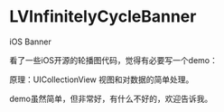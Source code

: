 # LVInfinitelyCycleBanner
iOS Banner

看了一些iOS开源的轮播图代码，觉得有必要写一个demo：

原理：UICollectionView 视图和对数据的简单处理。

demo虽然简单，但非常好，有什么不好的，欢迎告诉我。
